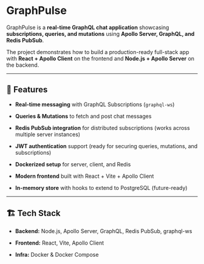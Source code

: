 # GraphPulse



GraphPulse is a **real-time GraphQL chat application** showcasing **subscriptions, queries, and mutations** using **Apollo Server, GraphQL, and Redis PubSub**.  

The project demonstrates how to build a production-ready full-stack app with **React + Apollo Client** on the frontend and **Node.js + Apollo Server** on the backend.



---



## 🚀 Features

- **Real-time messaging** with GraphQL Subscriptions (`graphql-ws`)

- **Queries & Mutations** to fetch and post chat messages

- **Redis PubSub integration** for distributed subscriptions (works across multiple server instances)

- **JWT authentication** support (ready for securing queries, mutations, and subscriptions)

- **Dockerized setup** for server, client, and Redis

- **Modern frontend** built with React + Vite + Apollo Client

- **In-memory store** with hooks to extend to PostgreSQL (future-ready)



---



## 🏗️ Tech Stack

- **Backend:** Node.js, Apollo Server, GraphQL, Redis PubSub, graphql-ws

- **Frontend:** React, Vite, Apollo Client

- **Infra:** Docker & Docker Compose


